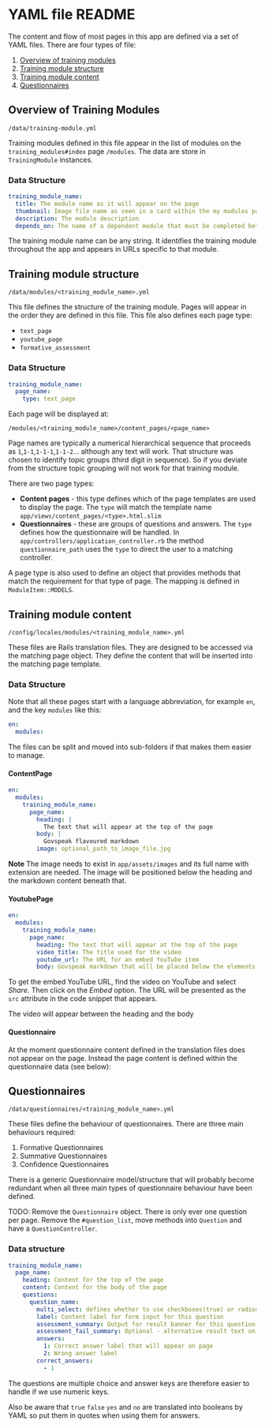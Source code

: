 # YAML file README

The content and flow of most pages in this app are defined via a set of YAML files.
There are four types of file:

1. [Overview of training modules](#overview-of-training-modules)
2. [Training module structure](#training-module-structure)
3. [Training module content](#training-module-content)
4. [Questionnaires](#questionnaires)

## Overview of Training Modules

`/data/training-module.yml`

Training modules defined in this file appear in the list of modules on the `training_modules#index` page `/modules`.
The data are store in `TrainingModule` instances.

### Data Structure

```yaml
training_module_name:
  title: The module name as it will appear on the page
  thumbnail: Image file name as seen in a card within the my modules page
  description: The module description
  depends_on: The name of a dependent module that must be completed before this module can be started
```

The training module name can be any string.
It identifies the training module throughout the app and appears in URLs specific to that module.

## Training module structure

`/data/modules/<training_module_name>.yml`

This file defines the structure of the training module.
Pages will appear in the order they are defined in this file.
This file also defines each page type:
- `text_page`
- `youtube_page`
- `formative_assessment`

### Data Structure

```yaml
training_module_name:
  page_name:
    type: text_page
```

Each page will be displayed at:

`/modules/<training_module_name>/content_pages/<page_name>`

Page names are typically a numerical hierarchical sequence that proceeds as `1`,`1-1`,`1-1-1`,`1-1-2`...
although any text will work.
That structure was chosen to identify topic groups (third digit in sequence).
So if you deviate from the structure topic grouping will not work for that training module.

There are two page types:

* **Content pages** - this type defines which of the page templates are used to display the page.
  The `type` will match the template name `app/views/content_pages/<type>.html.slim`
* **Questionnaires** - these are groups of questions and answers.
  The `type` defines how the questionnaire will be handled.
  In `app/controllers/application_controller.rb` the method `questionnaire_path` uses the `type` to direct the user to a matching controller.

A page type is also used to define an object that provides methods that match the requirement for that type of page.
The mapping is defined in `ModuleItem::MODELS`.

## Training module content

`/config/locales/modules/<training_module_name>.yml`

These files are Rails translation files.
They are designed to be accessed via the matching page object.
They define the content that will be inserted into the matching page template.

### Data Structure

Note that all these pages start with a language abbreviation, for example `en`, and the key `modules` like this:

```yaml
en:
  modules:
```

The files can be split and moved into sub-folders if that makes them easier to manage.

#### ContentPage

```yaml
en:
  modules:
    training_module_name:
      page_name:
        heading: |
          The text that will appear at the top of the page
        body: |
          Govspeak flavoured markdown
        image: optional_path_to_image_file.jpg
```

**Note**
The image needs to exist in `app/assets/images` and its full name with extension are needed.
The image will be positioned below the heading and the markdown content beneath that.


#### YoutubePage

```yaml
en:
  modules:
    training_module_name:
      page_name:
        heading: The text that will appear at the top of the page
        video_title: The title used for the video
        youtube_url: The URL for an embed YouTube item
        body: Govspeak markdown that will be placed below the elements above
```

To get the embed YouTube URL, find the video on YouTube and select *Share*.
Then click on the *Embed* option.
The URL will be presented as the `src` attribute in the code snippet that appears.

The video will appear between the heading and the body

#### Questionnaire

At the moment questionnaire content defined in the translation files does not appear on the page.
Instead the page content is defined within the questionnaire data (see below):

## Questionnaires

`/data/questionnaires/<training_module_name>.yml`

These files define the behaviour of questionnaires.
There are three main behaviours required:

1. Formative Questionnaires
2. Summative Questionnaires
3. Confidence Questionnaires

There is a generic Questionnaire model/structure that will probably become redundant when all three main types of questionnaire behaviour have been defined.

TODO: Remove the `Questionnaire` object. There is only ever one question per page.
Remove the `#question_list`, move methods into `Question` and have a `QuestionController`.

### Data structure

```yaml
training_module_name:
  page_name:
    heading: Content for the top of the page
    content: Content for the body of the page
    questions:
      question_name:
        multi_select: defines whether to use checkboxes(true) or radios(false)
        label: Content label for form input for this question
        assessment_summary: Output for result banner for this question
        assessment_fail_summary: Optional - alternative result text on fail
        answers:
          1: Correct answer label that will appear on page
          2: Wrong answer label
        correct_answers:
          - 1
```

The questions are multiple choice and answer keys are therefore easier to handle if we use numeric keys.

Also be aware that `true` `false` `yes` and `no` are translated into booleans by YAML so put them in quotes when using them for answers.
